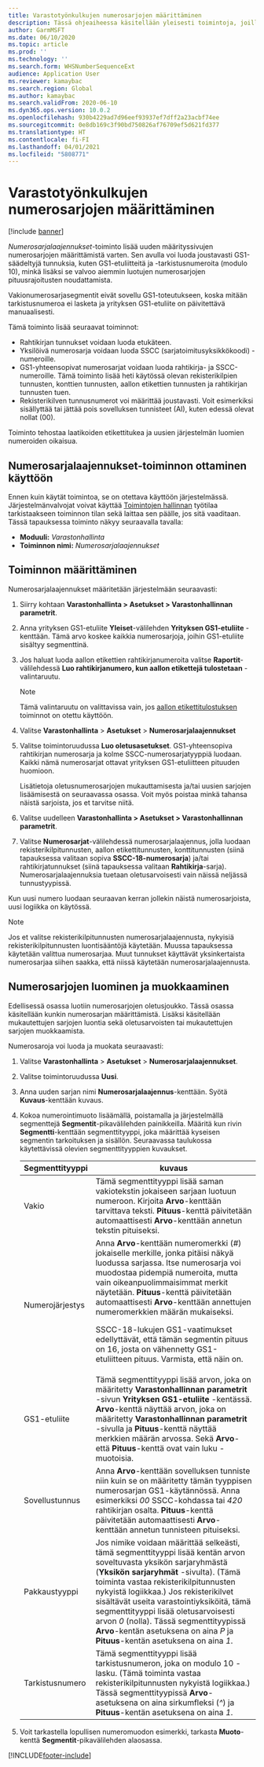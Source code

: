 ```yaml
---
title: Varastotyönkulkujen numerosarjojen määrittäminen
description: Tässä ohjeaiheessa käsitellään yleisesti toimintoja, joilla luodaan rekisterikilpien tunnusten, aallon etiketin tunnusten, kontin tunnusten ja rahtikirjojen tunnusten numerosarjalaajennukset.
author: GarmMSFT
ms.date: 06/10/2020
ms.topic: article
ms.prod: ''
ms.technology: ''
ms.search.form: WHSNumberSequenceExt
audience: Application User
ms.reviewer: kamaybac
ms.search.region: Global
ms.author: kamaybac
ms.search.validFrom: 2020-06-10
ms.dyn365.ops.version: 10.0.2
ms.openlocfilehash: 930b4229ad7d96eef93937ef7dff2a23acbf74ee
ms.sourcegitcommit: 0e8db169c3f90bd750826af76709ef5d621fd377
ms.translationtype: HT
ms.contentlocale: fi-FI
ms.lasthandoff: 04/01/2021
ms.locfileid: "5808771"
---
```

# <a name="configure-number-sequences-for-warehouse-flows"></a>Varastotyönkulkujen numerosarjojen määrittäminen

[!include [banner](../includes/banner.md)]

*Numerosarjalaajennukset*-toiminto lisää uuden määrityssivujen numerosarjojen määrittämistä varten. Sen avulla voi luoda joustavasti GS1-säädeltyjä tunnuksia, kuten GS1-etuliitteitä ja -tarkistusnumeroita (modulo 10), minkä lisäksi se valvoo aiemmin luotujen numerosarjojen pituusrajoitusten noudattamista.

Vakionumerosarjasegmentit eivät sovellu GS1-toteutukseen, koska mitään tarkistusnumeroa ei lasketa ja yrityksen GS1-etuliite on päivitettävä manuaalisesti.

Tämä toiminto lisää seuraavat toiminnot:

- Rahtikirjan tunnukset voidaan luoda etukäteen.
- Yksilöivä numerosarja voidaan luoda SSCC (sarjatoimitusyksikkökoodi) -numeroille.
- GS1-yhteensopivat numerosarjat voidaan luoda rahtikirja- ja SSCC-numeroille. Tämä toiminto lisää heti käytössä olevan rekisterikilpien tunnusten, konttien tunnusten, aallon etikettien tunnusten ja rahtikirjan tunnusten tuen.
- Rekisterikilven tunnusnumerot voi määrittää joustavasti. Voit esimerkiksi sisällyttää tai jättää pois sovelluksen tunnisteet (AI), kuten edessä olevat nollat (00).

Toiminto tehostaa laatikoiden etikettitukea ja uusien järjestelmän luomien numeroiden oikaisua.

## <a name="turn-on-the-number-sequence-extensions-feature"></a>Numerosarjalaajennukset-toiminnon ottaminen käyttöön

Ennen kuin käytät toimintoa, se on otettava käyttöön järjestelmässä. Järjestelmänvalvojat voivat käyttää [Toimintojen hallinnan](../../fin-ops-core/fin-ops/get-started/feature-management/feature-management-overview.md) työtilaa tarkistaakseen toiminnon tilan sekä laittaa sen päälle, jos sitä vaaditaan. Tässä tapauksessa toiminto näkyy seuraavalla tavalla:

- **Moduuli:** *Varastonhallinta*
- **Toiminnon nimi:** *Numerosarjalaajennukset*

## <a name="set-up-the-feature"></a>Toiminnon määrittäminen

Numerosarjalaajennukset määritetään järjestelmään seuraavasti:

1. Siirry kohtaan **Varastonhallinta \> Asetukset \> Varastonhallinnan parametrit**.
1. Anna yrityksen GS1-etuliite **Yleiset**-välilehden **Yrityksen GS1-etuliite** -kenttään. Tämä arvo koskee kaikkia numerosarjoja, joihin GS1-etuliite sisältyy segmenttinä.
1. Jos haluat luoda aallon etikettien rahtikirjanumeroita valitse **Raportit**-välilehdessä **Luo rahtikirjanumero, kun aallon etikettejä tulostetaan** -valintaruutu.

    > [!NOTE]
    > Tämä valintaruutu on valittavissa vain, jos [aallon etikettitulostuksen](configure-wave-label-printing.md) toiminnot on otettu käyttöön.

1. Valitse **Varastonhallinta** \> **Asetukset** \> **Numerosarjalaajennukset**
1. Valitse toimintoruudussa **Luo oletusasetukset**. GS1-yhteensopiva rahtikirjan numerosarja ja kolme SSCC-numerosarjatyyppiä luodaan. Kaikki nämä numerosarjat ottavat yrityksen GS1-etuliitteen pituuden huomioon.

    Lisätietoja oletusnumerosarjojen mukauttamisesta ja/tai uusien sarjojen lisäämisestä on seuraavassa osassa. Voit myös poistaa minkä tahansa näistä sarjoista, jos et tarvitse niitä.

1. Valitse uudelleen **Varastonhallinta \> Asetukset \> Varastonhallinnan parametrit**.
1. Valitse **Numerosarjat**-välilehdessä numerosarjalaajennus, jolla luodaan rekisterikilpitunnusten, aallon etikettitunnusten, konttitunnusten (siinä tapauksessa valitaan sopiva **SSCC-18-numerosarja**) ja/tai rahtikirjatunnukset (siinä tapauksessa valitaan **Rahtikirja**-sarja). Numerosarjalaajennuksia tuetaan oletusarvoisesti vain näissä neljässä tunnustyypissä.

Kun uusi numero luodaan seuraavan kerran jollekin näistä numerosarjoista, uusi logiikka on käytössä.

> [!NOTE]
> Jos et valitse rekisterikilpitunnusten numerosarjalaajennusta, nykyisiä rekisterikilpitunnusten luontisääntöjä käytetään. Muussa tapauksessa käytetään valittua numerosarjaa. Muut tunnukset käyttävät yksinkertaista numerosarjaa siihen saakka, että niissä käytetään numerosarjalaajennusta.

## <a name="create-and-edit-number-sequences"></a>Numerosarjojen luominen ja muokkaaminen

Edellisessä osassa luotiin numerosarjojen oletusjoukko. Tässä osassa käsitellään kunkin numerosarjan määrittämistä. Lisäksi käsitellään mukautettujen sarjojen luontia sekä oletusarvoisten tai mukautettujen sarjojen muokkaamista.

Numerosaroja voi luoda ja muokata seuraavasti:

1. Valitse **Varastonhallinta** \> **Asetukset** \> **Numerosarjalaajennukset**.
1. Valitse toimintoruudussa **Uusi**.
1. Anna uuden sarjan nimi **Numerosarjalaajennus**-kenttään. Syötä **Kuvaus**-kenttään kuvaus.
1. Kokoa numerointimuoto lisäämällä, poistamalla ja järjestelmällä segmenttejä **Segmentit**-pikavälilehden painikkeilla. Määritä kun rivin **Segmentti**-kenttään segmenttityyppi, joka määrittää kyseisen segmentin tarkoituksen ja sisällön. Seuraavassa taulukossa käytettävissä olevien segmenttityyppien kuvaukset.

    | Segmenttityyppi | kuvaus |
    |---|---|
    | Vakio | Tämä segmenttityyppi lisää saman vakiotekstin jokaiseen sarjaan luotuun numeroon. Kirjoita **Arvo**-kenttään tarvittava teksti. **Pituus**-kenttä päivitetään automaattisesti **Arvo**-kenttään annetun tekstin pituiseksi. |
    | Numerojärjestys | Anna **Arvo**-kenttään numeromerkki (*\#*) jokaiselle merkille, jonka pitäisi näkyä luodussa sarjassa. Itse numerosarja voi muodostaa pidempiä numeroita, mutta vain oikeanpuolimmaisimmat merkit näytetään. **Pituus**-kenttä päivitetään automaattisesti **Arvo**-kenttään annettujen numeromerkkien määrän mukaiseksi.<p>SSCC-18-lukujen GS1-vaatimukset edellyttävät, että tämän segmentin pituus on 16, josta on vähennetty GS1-etuliitteen pituus. Varmista, että näin on.</p> |
    | GS1-etuliite | Tämä segmenttityyppi lisää arvon, joka on määritetty **Varastonhallinnan parametrit** -sivun **Yrityksen GS1-etuliite** -kentässä. **Arvo**-kenttä näyttää arvon, joka on määritetty **Varastonhallinnan parametrit** -sivulla ja **Pituus**-kenttä näyttää merkkien määrän arvossa. Sekä **Arvo**- että **Pituus**-kenttä ovat vain luku -muotoisia. |
    | Sovellustunnus | Anna **Arvo**-kenttään sovelluksen tunniste niin kuin se on määritetty tämän tyyppisen numerosarjan GS1-käytännössä. Anna esimerkiksi *00* SSCC-kohdassa tai *420* rahtikirjan osalta. **Pituus**-kenttä päivitetään automaattisesti **Arvo**-kenttään annetun tunnisteen pituiseksi. |
    | Pakkaustyyppi | Jos nimike voidaan määrittää selkeästi, tämä segmenttityyppi lisää kentän arvon soveltuvasta yksikön sarjaryhmästä (**Yksikön sarjaryhmät** -sivulta). (Tämä toiminta vastaa rekisterikilpitunnusten nykyistä logiikkaa.) Jos rekisterikilvet sisältävät useita varastointiyksiköitä, tämä segmenttityyppi lisää oletusarvoisesti arvon *0* (nolla). Tässä segmenttityypissä **Arvo**-kentän asetuksena on aina *P* ja **Pituus**-kentän asetuksena on aina *1*.|
    | Tarkistusnumero | Tämä segmenttityyppi lisää tarkistusnumeron, joka on modulo 10 -lasku. (Tämä toiminta vastaa rekisterikilpitunnusten nykyistä logiikkaa.) Tässä segmenttityypissä **Arvo**-asetuksena on aina sirkumfleksi (*^*) ja **Pituus**-kentän asetuksena on aina *1*. |

1. Voit tarkastella lopullisen numeromuodon esimerkki, tarkasta **Muoto**-kenttä **Segmentit**-pikavälilehden alaosassa.


[!INCLUDE[footer-include](../../includes/footer-banner.md)]